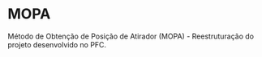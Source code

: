 # MOPA
Método de Obtenção de Posição de Atirador (MOPA) - Reestruturação do projeto desenvolvido no PFC.
